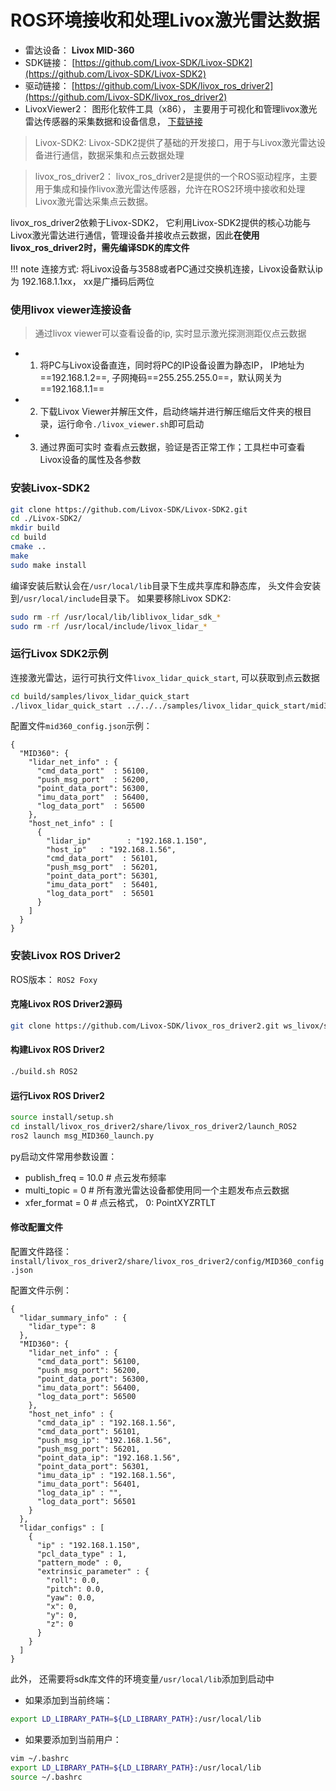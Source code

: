 
# ROS环境接收和处理Livox激光雷达数据
* 雷达设备： **Livox MID-360**
* SDK链接： [https://github.com/Livox-SDK/Livox-SDK2](https://github.com/Livox-SDK/Livox-SDK2)
* 驱动链接： [https://github.com/Livox-SDK/livox_ros_driver2](https://github.com/Livox-SDK/livox_ros_driver2)
* LivoxViewer2： 图形化软件工具（x86）， 主要用于可视化和管理livox激光雷达传感器的采集数据和设备信息， [下载链接](https://www.livoxtech.com/cn/downloads)

>Livox-SDK2:
Livox-SDK2提供了基础的开发接口，用于与Livox激光雷达设备进行通信，数据采集和点云数据处理

>livox_ros_driver2：
livox_ros_driver2是提供的一个ROS驱动程序，主要用于集成和操作livox激光雷达传感器，允许在ROS2环境中接收和处理Livox激光雷达采集点云数据。

livox_ros_driver2依赖于Livox-SDK2， 它利用Livox-SDK2提供的核心功能与Livox激光雷达进行通信，管理设备并接收点云数据，因此**在使用livox_ros_driver2时，需先编译SDK的库文件**

!!! note
    连接方式: 将Livox设备与3588或者PC通过交换机连接，Livox设备默认ip为 192.168.1.1xx， xx是广播码后两位
### 使用livox viewer连接设备

>通过livox viewer可以查看设备的ip, 实时显示激光探测测距仪点云数据

* 1. 将PC与Livox设备直连，同时将PC的IP设备设置为静态IP， IP地址为==192.168.1.2==, 子网掩码==255.255.255.0==，默认网关为==192.168.1.1==
* 2. 下载Livox Viewer并解压文件，启动终端并进行解压缩后文件夹的根目录，运行命令`./livox_viewer.sh`即可启动
* 3. 通过界面可实时 查看点云数据，验证是否正常工作；工具栏中可查看Livox设备的属性及各参数

### 安装Livox-SDK2
```bash
git clone https://github.com/Livox-SDK/Livox-SDK2.git
cd ./Livox-SDK2/
mkdir build
cd build
cmake ..
make
sudo make install
```

编译安装后默认会在`/usr/local/lib`目录下生成共享库和静态库， 头文件会安装到`/usr/local/include`目录下。
如果要移除Livox SDK2:
```bash
sudo rm -rf /usr/local/lib/liblivox_lidar_sdk_*
sudo rm -rf /usr/local/include/livox_lidar_*
```

### 运行Livox SDK2示例

连接激光雷达，运行可执行文件`livox_lidar_quick_start`, 可以获取到点云数据
```bash
cd build/samples/livox_lidar_quick_start
./livox_lidar_quick_start ../../../samples/livox_lidar_quick_start/mid360_config.json
```

配置文件`mid360_config.json`示例：
```text
{
  "MID360": {
    "lidar_net_info" : {
      "cmd_data_port"  : 56100,
      "push_msg_port"  : 56200,
      "point_data_port": 56300,
      "imu_data_port"  : 56400,
      "log_data_port"  : 56500
    },
    "host_net_info" : [
      {
        "lidar_ip"        : "192.168.1.150",
        "host_ip"   : "192.168.1.56",
        "cmd_data_port"  : 56101,
        "push_msg_port"  : 56201,
        "point_data_port": 56301,
        "imu_data_port"  : 56401,
        "log_data_port"  : 56501
      }
    ]
  }
}
```

### 安装Livox ROS Driver2

ROS版本： `ROS2 Foxy`

#### 克隆Livox ROS Driver2源码
```bash
git clone https://github.com/Livox-SDK/livox_ros_driver2.git ws_livox/src/livox_ros_driver2
```
#### 构建Livox ROS Driver2

```bash
./build.sh ROS2
```
#### 运行Livox ROS Driver2
```bash
source install/setup.sh
cd install/livox_ros_driver2/share/livox_ros_driver2/launch_ROS2
ros2 launch msg_MID360_launch.py
```

py启动文件常用参数设置：
* publish_freq = 10.0  # 点云发布频率
* multi_topic = 0 # 所有激光雷达设备都使用同一个主题发布点云数据
* xfer_format = 0 # 点云格式， 0: PointXYZRTLT

#### 修改配置文件
配置文件路径： `install/livox_ros_driver2/share/livox_ros_driver2/config/MID360_config.json`

配置文件示例：
```
{
  "lidar_summary_info" : {
    "lidar_type": 8
  },
  "MID360": {
    "lidar_net_info" : {
      "cmd_data_port": 56100,
      "push_msg_port": 56200,
      "point_data_port": 56300,
      "imu_data_port": 56400,
      "log_data_port": 56500
    },
    "host_net_info" : {
      "cmd_data_ip" : "192.168.1.56",
      "cmd_data_port": 56101,
      "push_msg_ip": "192.168.1.56",
      "push_msg_port": 56201,
      "point_data_ip": "192.168.1.56",
      "point_data_port": 56301,
      "imu_data_ip" : "192.168.1.56",
      "imu_data_port": 56401,
      "log_data_ip" : "",
      "log_data_port": 56501
    }
  },
  "lidar_configs" : [
    {
      "ip" : "192.168.1.150",
      "pcl_data_type" : 1,
      "pattern_mode" : 0,
      "extrinsic_parameter" : {
        "roll": 0.0,
        "pitch": 0.0,
        "yaw": 0.0,
        "x": 0,
        "y": 0,
        "z": 0
      }
    }
  ]
}
```

此外， 还需要将sdk库文件的环境变量`/usr/local/lib`添加到启动中

* 如果添加到当前终端：
```bash
export LD_LIBRARY_PATH=${LD_LIBRARY_PATH}:/usr/local/lib
```
* 如果要添加到当前用户：
```bash
vim ~/.bashrc
export LD_LIBRARY_PATH=${LD_LIBRARY_PATH}:/usr/local/lib
source ~/.bashrc
```

